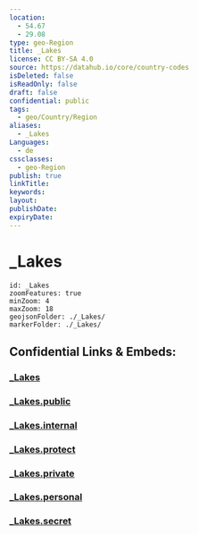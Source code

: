 ```yaml
---
location:
  - 54.67
  - 29.08
type: geo-Region
title: _Lakes
license: CC BY-SA 4.0
source: https://datahub.io/core/country-codes
isDeleted: false
isReadOnly: false
draft: false
confidential: public
tags:
  - geo/Country/Region
aliases:
  - _Lakes
Languages:
  - de
cssclasses:
  - geo-Region
publish: true
linkTitle:
keywords:
layout:
publishDate:
expiryDate:
---
```


# _Lakes

```leaflet
id: _Lakes
zoomFeatures: true 
minZoom: 4 
maxZoom: 18
geojsonFolder: ./_Lakes/
markerFolder: ./_Lakes/
```


## Confidential Links & Embeds: 

### [_Lakes](/_Standards/Earth/Continent/Europe/Europe~East/Belarus/Oblasts~Belarus/Vitebsk/_Lakes.md) 

### [_Lakes.public](/_public/Earth/Continent/Europe/Europe~East/Belarus/Oblasts~Belarus/Vitebsk/_Lakes.public.md) 

### [_Lakes.internal](/_internal/Earth/Continent/Europe/Europe~East/Belarus/Oblasts~Belarus/Vitebsk/_Lakes.internal.md) 

### [_Lakes.protect](/_protect/Earth/Continent/Europe/Europe~East/Belarus/Oblasts~Belarus/Vitebsk/_Lakes.protect.md) 

### [_Lakes.private](/_private/Earth/Continent/Europe/Europe~East/Belarus/Oblasts~Belarus/Vitebsk/_Lakes.private.md) 

### [_Lakes.personal](/_personal/Earth/Continent/Europe/Europe~East/Belarus/Oblasts~Belarus/Vitebsk/_Lakes.personal.md) 

### [_Lakes.secret](/_secret/Earth/Continent/Europe/Europe~East/Belarus/Oblasts~Belarus/Vitebsk/_Lakes.secret.md)

